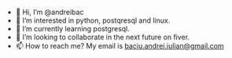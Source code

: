 - 👋 Hi, I’m @andreibac
- 👀 I’m interested in python, postqresql and linux.
- 🌱 I’m currently learning postgresql.
- 💞️ I’m looking to collaborate in the next future on fiver.
- 📫 How to reach me? My email is baciu.andrei.iulian@gmail.com

<!---
andreibac/andreibac is a ✨ special ✨ repository because its `README.md` (this file) appears on your GitHub profile.
You can click the Preview link to take a look at your changes.
--->
